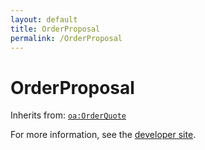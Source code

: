 ```yaml
---
layout: default
title: OrderProposal
permalink: /OrderProposal
---
```


# OrderProposal


Inherits from: [`oa:OrderQuote`](https://openactive.io/OrderQuote)

For more information, see the [developer site](https://developer.openactive.io/data-model/types/).